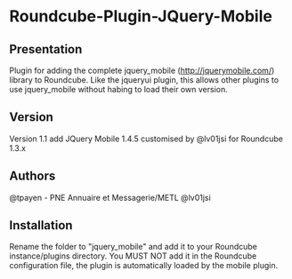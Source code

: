 Roundcube-Plugin-JQuery-Mobile
===

Presentation
------------

Plugin for adding the complete jquery_mobile (http://jquerymobile.com/) library to Roundcube. Like the jqueryui plugin, this allows other plugins to use jquery_mobile without habing to load their own version.


Version
-------

Version 1.1 add JQuery Mobile 1.4.5 customised by @lv01jsi for Roundcube 1.3.x  


Authors
------

@tpayen - PNE Annuaire et Messagerie/METL
@lv01jsi


Installation
------------

Rename the folder to "jquery_mobile" and add it to your Roundcube instance/plugins directory. You MUST NOT add it in the Roundcube configuration file, the plugin is automatically loaded by the mobile plugin.
